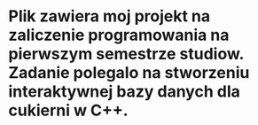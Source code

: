 # Plik zawiera moj projekt na zaliczenie programowania na pierwszym semestrze studiow. Zadanie polegalo na stworzeniu interaktywnej bazy danych dla cukierni w C++.
